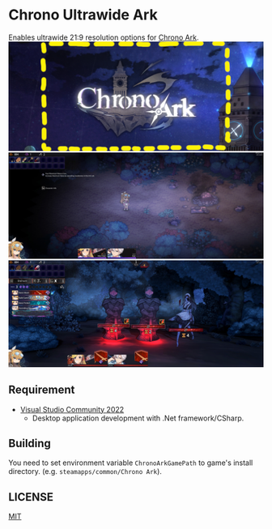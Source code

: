 ﻿# Chrono Ultrawide Ark
Enables ultrawide 21:9 resolution options for [Chrono Ark](https://store.steampowered.com/app/1188930/_/).
![banner](./assets/ultrawide.png)
![field](./assets/field.jpg)
![battle](./assets/battle.jpg)

## Requirement
- [Visual Studio Community 2022](https://visualstudio.microsoft.com/)
  - Desktop application development with .Net framework/CSharp.


## Building
You need to set environment variable `ChronoArkGamePath` to game's install directory. (e.g. `steamapps/common/Chrono Ark`).


## LICENSE

[MIT](LICENSE)

